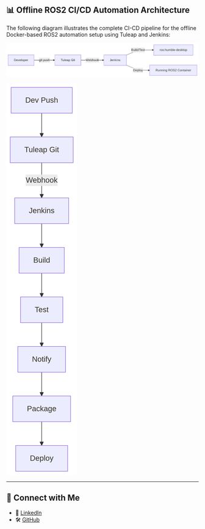 ## 📊 Offline ROS2 CI/CD Automation Architecture

The following diagram illustrates the complete CI-CD pipeline for the offline Docker-based ROS2 automation setup using Tuleap and Jenkins:

![ROS2 CI/CD Workflow](./deepseek_mermaid_20250601_ef03d8.png)

![ROS2 CI/CD Workflow](./deepseek_mermaid_20250601_c20cf7.png)


-----

## 🔗 Connect with Me

- 💼 [LinkedIn](https://linkedin.com/in/maheshbabu-devops)
- 🛠️ [GitHub](https://github.com/MaheshBabu-DevOps)
